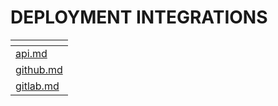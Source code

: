 # DEPLOYMENT INTEGRATIONS



<table data-card-size="large" data-view="cards"><thead><tr><th data-type="content-ref"></th></tr></thead><tbody><tr><td><a href="api.md">api.md</a></td></tr><tr><td><a href="github.md">github.md</a></td></tr><tr><td><a href="gitlab.md">gitlab.md</a></td></tr></tbody></table>
